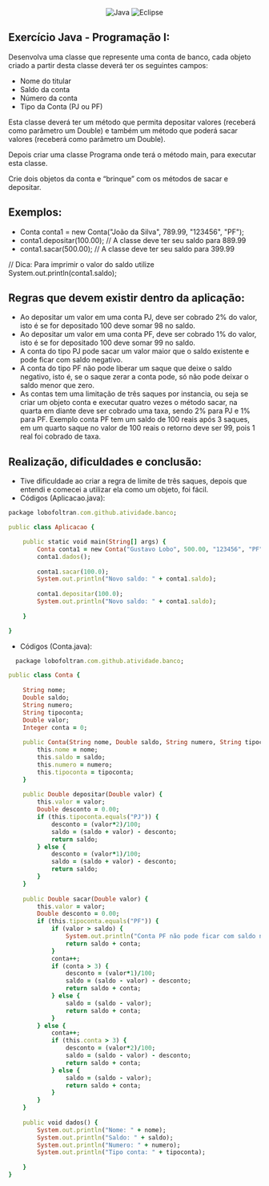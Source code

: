 <p align="center">
    <img alt="Java" src="https://img.shields.io/badge/Java-ED8B00?style=for-the-badge&logo=java&logoColor=white"/>
    <img alt="Eclipse" src="https://img.shields.io/badge/Eclipse-2C2255?style=for-the-badge&logo=eclipse&logoColor=white"/>
</p>

## Exercício Java - Programação I: 

Desenvolva uma classe que represente uma conta de banco, cada objeto criado a partir desta classe deverá ter os seguintes campos:
- Nome do titular
- Saldo da conta
- Número da conta
- Tipo da Conta (PJ ou PF)

Esta classe deverá ter um método que permita depositar valores (receberá como parâmetro um Double) e também um método que poderá sacar valores (receberá como parâmetro um Double).

Depois criar uma classe Programa onde terá o método main, para executar esta classe. 

Crie dois objetos da conta e “brinque” com os métodos de sacar e depositar.

## Exemplos: 

- Conta conta1 = new Conta("João da Silva", 789.99, "123456", "PF");
- conta1.depositar(100.00); // A classe deve ter seu saldo para 889.99
- conta1.sacar(500.00); // A classe deve ter seu saldo para 399.99

// Dica: Para imprimir o valor do saldo utilize System.out.println(conta1.saldo);

## Regras que devem existir dentro da aplicação: 

- Ao depositar um valor em uma conta PJ, deve ser cobrado 2% do valor, isto é se for depositado 100 deve somar 98 no saldo. 
- Ao depositar um valor em uma conta PF, deve ser cobrado 1% do valor, isto é se for depositado 100 deve somar 99 no saldo. 
- A conta do tipo PJ pode sacar um valor maior que o saldo existente e pode ficar com saldo negativo.
- A conta do tipo PF não pode liberar um saque que deixe o saldo negativo, isto é, se o saque zerar a conta pode, só não pode deixar o saldo menor que zero. 
- As contas tem uma limitação de três saques por instancia, ou seja se criar um objeto conta e executar quatro vezes o método sacar, na quarta em diante deve ser cobrado uma taxa, sendo 2% para PJ e 1% para PF. Exemplo conta PF tem um saldo de 100 reais após 3 saques, em um quarto saque no valor de 100 reais o retorno deve ser 99, pois 1 real foi cobrado de taxa. 

## Realização, dificuldades e conclusão:

- Tive dificuldade ao criar a regra de limite de três saques, depois que entendi e comecei a utilizar ela como um objeto, foi fácil.
- Códigos (Aplicacao.java):

```ruby
package lobofoltran.com.github.atividade.banco;

public class Aplicacao {

	public static void main(String[] args) {
		Conta conta1 = new Conta("Gustavo Lobo", 500.00, "123456", "PF");
		conta1.dados();
		
		conta1.sacar(100.0);
		System.out.println("Novo saldo: " + conta1.saldo);
		
		conta1.depositar(100.0);
		System.out.println("Novo saldo: " + conta1.saldo);
		
	}

}
```

- Códigos (Conta.java):


```ruby
  package lobofoltran.com.github.atividade.banco;

public class Conta {
	
	String nome;
	Double saldo;
	String numero;
	String tipoconta;
	Double valor;
	Integer conta = 0;
	
	public Conta(String nome, Double saldo, String numero, String tipoconta) {
		this.nome = nome;
		this.saldo = saldo;
		this.numero = numero;
		this.tipoconta = tipoconta;
	}
	
	public Double depositar(Double valor) {
		this.valor = valor;
		Double desconto = 0.00;
		if (this.tipoconta.equals("PJ")) {
			desconto = (valor*2)/100;
			saldo = (saldo + valor) - desconto;
			return saldo;
		} else {
			desconto = (valor*1)/100;
			saldo = (saldo + valor) - desconto;
			return saldo;
		}
	}
	
	public Double sacar(Double valor) {
		this.valor = valor;
		Double desconto = 0.00;
		if (this.tipoconta.equals("PF")) {
			if (valor > saldo) {
				System.out.println("Conta PF não pode ficar com saldo negativo!");
				return saldo + conta;
			}
			conta++;
			if (conta > 3) {
				desconto = (valor*1)/100; 
				saldo = (saldo - valor) - desconto;
				return saldo + conta;
			} else {
				saldo = (saldo - valor);
				return saldo + conta;
			}
		} else {
			conta++;
			if (this.conta > 3) {
				desconto = (valor*2)/100; 
				saldo = (saldo - valor) - desconto;
				return saldo + conta;
			} else {
				saldo = (saldo - valor);
				return saldo + conta;
			}
		}
	}
	
	public void dados() {
		System.out.println("Nome: " + nome);
		System.out.println("Saldo: " + saldo);
		System.out.println("Numero: " + numero);
		System.out.println("Tipo conta: " + tipoconta);
		
	}
}
```
